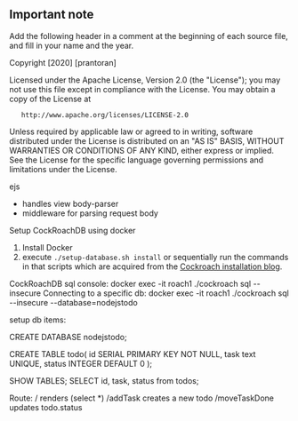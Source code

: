 ## Important note

Add the following header in a comment at the beginning of each source
file, and fill in your name and the year.

   Copyright [2020] [prantoran]

   Licensed under the Apache License, Version 2.0 (the "License");
   you may not use this file except in compliance with the License.
   You may obtain a copy of the License at

       http://www.apache.org/licenses/LICENSE-2.0

   Unless required by applicable law or agreed to in writing, software
   distributed under the License is distributed on an "AS IS" BASIS,
   WITHOUT WARRANTIES OR CONDITIONS OF ANY KIND, either express or implied.
   See the License for the specific language governing permissions and
   limitations under the License.



ejs
- handles view
body-parser
- middleware for parsing request body


Setup CockRoachDB using docker
1. Install Docker
2. execute `./setup-database.sh install` or sequentially run the commands in that scripts which are acquired from the [Cockroach installation blog](https://www.cockroachlabs.com/docs/v20.1/start-a-local-cluster-in-docker-linux).


CockRoachDB sql console:
    docker exec -it roach1 ./cockroach sql --insecure
    Connecting to a specific db:
        docker exec -it roach1 ./cockroach sql --insecure --database=nodejstodo


setup db items:

CREATE DATABASE nodejstodo;

CREATE TABLE todo(
id SERIAL PRIMARY KEY NOT NULL,
task text UNIQUE,
status INTEGER DEFAULT 0
);

SHOW TABLES;
SELECT id, task, status from todos;


Route:
/ renders (select *)
/addTask creates a new todo
/moveTaskDone updates todo.status 
